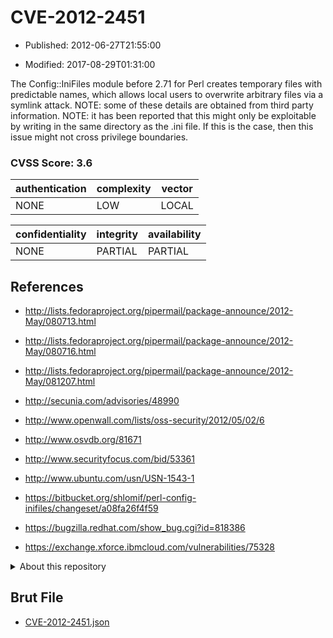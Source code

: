 # CVE-2012-2451

- Published: 2012-06-27T21:55:00

- Modified: 2017-08-29T01:31:00

The Config::IniFiles module before 2.71 for Perl creates temporary files with predictable names, which allows local users to overwrite arbitrary files via a symlink attack.  NOTE: some of these details are obtained from third party information.  NOTE: it has been reported that this might only be exploitable by writing in the same directory as the .ini file. If this is the case, then this issue might not cross privilege boundaries.

### CVSS Score: **3.6**

| authentication | complexity | vector |
| --- | --- | --- |
| NONE | LOW | LOCAL |

| confidentiality | integrity | availability |
| --- | --- | --- |
| NONE | PARTIAL | PARTIAL |

## References

* http://lists.fedoraproject.org/pipermail/package-announce/2012-May/080713.html

* http://lists.fedoraproject.org/pipermail/package-announce/2012-May/080716.html

* http://lists.fedoraproject.org/pipermail/package-announce/2012-May/081207.html

* http://secunia.com/advisories/48990

* http://www.openwall.com/lists/oss-security/2012/05/02/6

* http://www.osvdb.org/81671

* http://www.securityfocus.com/bid/53361

* http://www.ubuntu.com/usn/USN-1543-1

* https://bitbucket.org/shlomif/perl-config-inifiles/changeset/a08fa26f4f59

* https://bugzilla.redhat.com/show_bug.cgi?id=818386

* https://exchange.xforce.ibmcloud.com/vulnerabilities/75328

<details>
<summary>About this repository</summary> 

  This repository is part of the project [Live Hack CVE](https://github.com/Live-Hack-CVE). Main website can be found [www.live-hack.org](https://www.live-hack.org) 
  
  Made by [Sn0wAlice](https://github.com/Sn0wAlice) for the people that care about security and need to have a feed of the latest CVEs. Hope you enjoy it, don't forget to star the repo and follow me on [Twitter](https://twitter.com/Sn0wAlice) and [Github](https://github.com/Sn0wAlice). And that is my [personnal website](https://www.alice-snow.me/)

  - [Home Page](https://github.com/Live-Hack-CVE)
  - [Framework](https://github.com/Live-Hack-CVE/cve-framework)
  - [CVE database](https://github.com/Live-Hack-CVE/full_database)
  - [Changelog](https://github.com/Live-Hack-CVE/Changelog)
</details>

## Brut File

* [CVE-2012-2451.json](https://raw.githubusercontent.com/Live-Hack-CVE/full_database/main/cves/2012/CVE-2012-2451.json)

